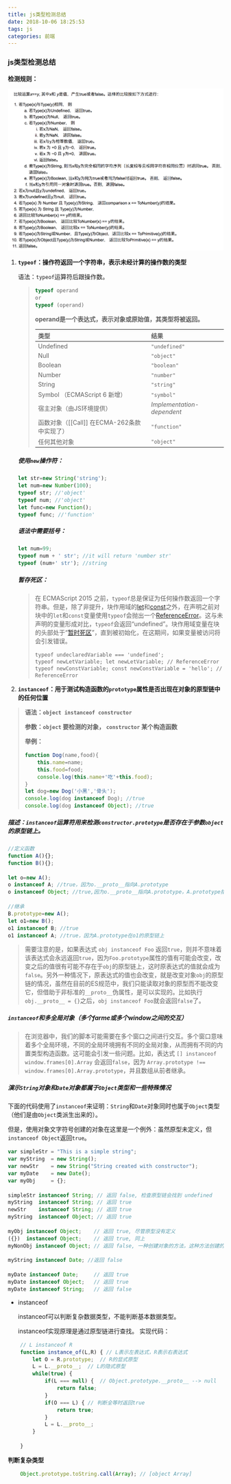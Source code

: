 ```yaml
---
title: js类型检测总结
date: 2018-10-06 18:25:53
tags: js
categories: 前端
---
```


### js类型检测总结

**检测规则：**

![](js类型检测总结/5e35a8e04062aeeb805a82c051a9560d.png)

1. **`typeof`：操作符返回一个字符串，表示未经计算的操作数的类型**

   语法：`typeof`运算符后跟操作数。

   >```javascript
   >typeof operand
   >or
   >typeof (operand)
   >```
   >
   >**operand是一个表达式，表示对象或原始值，其类型将被返回。**
   >
   >| 类型                                        | 结果                       |
   >| ------------------------------------------- | -------------------------- |
   >| Undefined                                   | `"undefined"`              |
   >| Null                                        | `"object"`                 |
   >| Boolean                                     | `"boolean"`                |
   >| Number                                      | `"number"`                 |
   >| String                                      | `"string"`                 |
   >| Symbol （ECMAScript 6 新增）                | `"symbol"`                 |
   >| 宿主对象（由JS环境提供）                    | *Implementation-dependent* |
   >| 函数对象（[[Call]] 在ECMA-262条款中实现了） | `"function"`               |
   >| 任何其他对象                                | `"object"`                 |

   ##### 使用`new`操作符：

   ```javascript
   let str=new String('string');
   let num=new Number(100);
   typeof str; //'object'
   typeof num; //'object'
   let func=new Function();
   typeof func; //'function'
   ```

   ##### 语法中需要括号：

   ```javascript
   let num=99;
   typeof num + ' str'; //it will return 'number str'
   typeof (num+' str'); //string
   ```

   ##### 暂存死区：

   > 在 ECMAScript 2015 之前，`typeof`总是保证为任何操作数返回一个字符串。但是，除了非提升，块作用域的[let](https://developer.mozilla.org/zh-CN/docs/Web/JavaScript/Reference/Statements/let)和[const](https://developer.mozilla.org/zh-CN/docs/Web/JavaScript/Reference/Statements/const)之外，在声明之前对块中的`let`和`const`变量使用`typeof`会抛出一个[ReferenceError](https://developer.mozilla.org/zh-CN/docs/Web/JavaScript/Reference/Global_Objects/ReferenceError)。这与未声明的变量形成对比，`typeof`会返回“undefined”。块作用域变量在块的头部处于“[暂时死区](https://developer.mozilla.org/zh-CN/docs/Web/JavaScript/Reference/Statements/let#Temporal_Dead_Zone_and_errors_with_let)”，直到被初始化，在这期间，如果变量被访问将会引发错误。
   >
   > ```
   > typeof undeclaredVariable === 'undefined';
   > typeof newLetVariable; let newLetVariable; // ReferenceError
   > typeof newConstVariable; const newConstVariable = 'hello'; // ReferenceError
   > ```
   >
   >

2. **`instanceof`：用于测试构造函数的`prototype`属性是否出现在对象的原型链中的任何位置**

> **语法：`object instanceof constructor`**
>
> **参数：`object` 要检测的对象， `constructor` 某个构造函数**
>
> **举例：**
>
> ```javascript
> function Dog(name,food){
>     this.name=name;
>     this.food=food;
>     console.log(this.name+'吃'+this.food);
> }
> let dog=new Dog('小黑','骨头');
> console.log(dog instanceof Dog); //true
> console.log(dog instanceof Object); //true
> ```

##### 描述：`instanceof`运算符用来检测`constructor.prototype`是否存在于参数`object`的原型链上。

```javascript
//定义函数
function A(){};
function B(){};

let o=new A();
o instanceof A; //true，因为o.__proto__指向A.prototype
o instanceof Object; //true,因为o.__proto__指向A.prototype，A.prototype指向Object.prototype

//继承
B.prototype=new A();
let o1=new B();
o1 instanceof B; //true
o1 instanceof A; //true，因为A.prototype在o1的原型链上
```

> 需要注意的是，如果表达式 `obj instanceof Foo` 返回`true`，则并不意味着该表达式会永远返回`true`，因为`Foo.prototype`属性的值有可能会改变，改变之后的值很有可能不存在于`obj`的原型链上，这时原表达式的值就会成为`false`。另外一种情况下，原表达式的值也会改变，就是改变对象`obj`的原型链的情况，虽然在目前的ES规范中，我们只能读取对象的原型而不能改变它，但借助于非标准的`__proto__`伪属性，是可以实现的。比如执行`obj.__proto__ = {}`之后，`obj instanceof Foo`就会返回`false`了。

##### `instanceof`和多全局对象（多个farme或多个window之间的交互）

> 在浏览器中，我们的脚本可能需要在多个窗口之间进行交互。多个窗口意味着多个全局环境，不同的全局环境拥有不同的全局对象，从而拥有不同的内置类型构造函数。这可能会引发一些问题。比如，表达式 `[] instanceof window.frames[0].Array` 会返回`false`，因为 `Array.prototype !== window.frames[0].Array.prototype`，并且数组从前者继承。

##### 演示`String`对象和`Date`对象都属于`Object`类型和一些特殊情况

下面的代码使用了`instanceof`来证明：`String`和`Date`对象同时也属于`Object`类型（他们是由`Object`类派生出来的）。

但是，使用对象文字符号创建的对象在这里是一个例外：虽然原型未定义，但`instanceof Object`返回`true`。

```javascript
var simpleStr = "This is a simple string"; 
var myString  = new String();
var newStr    = new String("String created with constructor");
var myDate    = new Date();
var myObj     = {};

simpleStr instanceof String; // 返回 false, 检查原型链会找到 undefined
myString  instanceof String; // 返回 true
newStr    instanceof String; // 返回 true
myString  instanceof Object; // 返回 true

myObj instanceof Object;    // 返回 true, 尽管原型没有定义
({})  instanceof Object;    // 返回 true, 同上
myNonObj instanceof Object; // 返回 false, 一种创建对象的方法，这种方法创建的对象不是Object的一个实例

myString instanceof Date; //返回 false

myDate instanceof Date;     // 返回 true
myDate instanceof Object;   // 返回 true
myDate instanceof String;   // 返回 false
```

- instanceof

  instanceof可以判断复杂数据类型，不能判断基本数据类型。
  
  instanceof实现原理是通过原型链进行查找。
  实现代码：
  
```js
    // L instanceof R
    function instance_of(L,R) { // L表示左表达式，R表示右表达式
        let O = R.prototype;  // R的显式原型
        L = L.__proto__;  // L的隐式原型
        while(true) {
            if(L === null) {  // Object.prototype.__proto__ --> null
                return false;
            }
            if(O === L) { // 判断全等时返回true
                return true;
            }
            L = L.__proto__;
        }
        
    }
```

**判断复杂类型**

```js
    Object.prototype.toString.call(Array); // [object Array]
```

